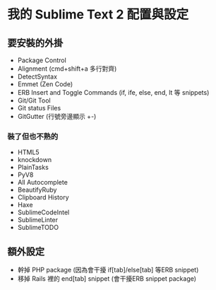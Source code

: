# 我的 Sublime Text 2 配置與設定
## 要安裝的外掛
* Package Control
* Alignment (cmd+shift+a 多行對齊)
* DetectSyntax
* Emmet (Zen Code)
* ERB Insert and Toggle Commands (if, ife, else, end, lt 等 snippets)
* Git/Git Tool
* Git status Files
* GitGutter (行號旁邊顯示 +-)

### 裝了但也不熟的
* HTML5
* knockdown
* PlainTasks
* PyV8
* All Autocomplete
* BeautifyRuby
* Clipboard History
* Haxe
* SublimeCodeIntel
* SublimeLinter
* SublimeTODO

## 額外設定
* 幹掉 PHP package (因為會干擾 if[tab]/else[tab] 等ERB snippet)
* 移掉 Rails 裡的 end[tab] snippet (會干擾ERB snippet package)
